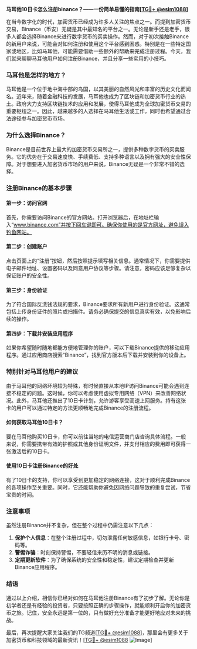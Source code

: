 **马耳他10日卡怎么注册binance？——一份简单易懂的指南[[TG💪+ @esim1088](https://t.me/s/esim1088)]**

在当今数字化的时代，加密货币已经成为许多人关注的焦点之一。而提到加密货币交易，Binance（币安）无疑是其中最知名的平台之一。无论是新手还是老手，很多人都会选择Binance来进行数字货币的买卖操作。然而，对于初次接触Binance的新用户来说，可能会对如何注册和使用这个平台感到困惑。特别是在一些特定国家或地区，比如马耳他，可能需要借助一些额外的帮助来完成注册过程。今天，我们就来聊聊马耳他用户如何注册Binance，并且分享一些实用的小技巧。

### 马耳他是怎样的地方？

马耳他是一个位于地中海中部的岛国，以其美丽的自然风光和丰富的历史文化而闻名。近年来，随着金融科技的发展，马耳他也成为了区块链和加密货币行业的热土。政府大力支持区块链技术的应用和发展，使得马耳他成为全球加密货币交易的重要枢纽之一。因此，越来越多的人选择在马耳他生活或工作，同时也希望通过合法途径参与加密货币市场。

### 为什么选择Binance？

Binance是目前世界上最大的加密货币交易所之一，提供多种数字货币的买卖服务。它的优势在于交易速度快、手续费低、支持多种语言以及拥有强大的安全性保障。对于想要进入加密货币市场的用户来说，Binance无疑是一个非常不错的选择。

### 注册Binance的基本步骤

#### 第一步：访问官网
首先，你需要访问Binance的官方网站。打开浏览器后，在地址栏输入“www.binance.com”并按下回车键即可。确保你使用的是官方网址，避免误入钓鱼网站。

#### 第二步：创建账户
点击页面上的“注册”按钮，然后按照提示填写相关信息。通常情况下，你需要提供电子邮件地址、设置密码以及同意用户协议等步骤。请注意，密码应该足够复杂以保证账户的安全性。

#### 第三步：身份验证
为了符合国际反洗钱法规的要求，Binance要求所有新用户进行身份验证。这通常包括上传身份证件的照片或扫描件。请务必确保提交的信息真实有效，以免影响后续的操作。

#### 第四步：下载并安装应用程序
如果你希望随时随地都能方便地管理你的账户，可以下载Binance提供的移动应用程序。通过应用商店搜索“Binance”，找到官方版本后下载并安装到你的设备上。

### 特别针对马耳他用户的建议

由于马耳他的网络环境较为特殊，有时候直接从本地IP访问Binance可能会遇到连接不稳定的问题。这时候，你可以考虑使用虚拟专用网络（VPN）来改善网络状况。此外，马耳他还推出了10日卡计划，允许游客享受高速上网服务。持有这张卡的用户可以通过特定的方法更顺畅地完成Binance的注册流程。

#### 如何获取马耳他10日卡？
要在马耳他购买10日卡，你可以前往当地的电信运营商门店咨询具体流程。一般来说，你需要携带有效的护照或其他身份证明文件，并支付相应的费用即可获得一张激活后的10日卡。

#### 使用10日卡注册Binance的好处
有了10日卡的支持，你可以享受到更加稳定的网络连接，这对于顺利完成Binance的各项操作至关重要。同时，它还能帮助你避免因网络问题导致的重复尝试，节省宝贵的时间。

### 注意事项

虽然注册Binance并不复杂，但在整个过程中仍需注意以下几点：

1. **保护个人信息**：在整个注册过程中，切勿泄露任何敏感信息，如银行卡号、密码等。
2. **警惕诈骗**：时刻保持警惕，不要轻信来历不明的消息或链接。
3. **定期更新软件**：为了确保系统的安全性和稳定性，建议定期检查并更新Binance应用程序。

### 结语

通过以上介绍，相信你已经对如何在马耳他注册Binance有了初步了解。无论你是初学者还是有经验的投资者，只要按照正确的步骤操作，就能顺利开启你的加密货币之旅。记住，安全永远是第一位的，只有做好充分准备才能更好地应对未来的挑战。

最后，再次提醒大家关注我们的TG频道[[TG💪+ @esim1088](https://t.me/s/esim1088)]，那里会有更多关于加密货币和科技领域的最新资讯！[[TG💪+ @esim1088](https://t.me/s/esim1088) ![Image](https://i.postimg.cc/4NQfJmqS/Snipaste-2025-05-13-00-14-12.png)]